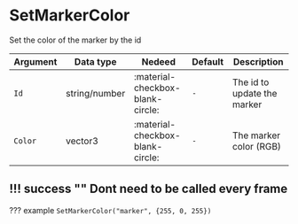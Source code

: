 # SetMarkerColor
Set the color of the marker by the id

| Argument              | Data type                            | Nedeed                    | Default         | Description
| ----------------------| ------------------------------------ | ------------------------- |-----------------|-------------
| `Id`                | string/number | :material-checkbox-blank-circle: | `-` | The id to update the marker
| `Color`                | vector3 | :material-checkbox-blank-circle: | `-` | The marker color (RGB)
    
!!! success ""
    Dont need to be called every frame
---
??? example
    ```
    SetMarkerColor("marker", {255, 0, 255})
    ```